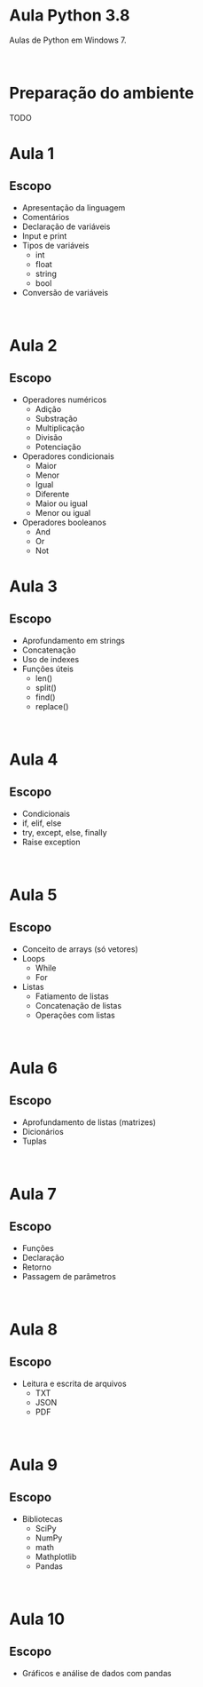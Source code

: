 # Aula Python 3.8
Aulas de Python em Windows 7.

<br>

# Preparação do ambiente
TODO
<br>

# Aula 1
## Escopo
- Apresentação da linguagem
- Comentários
- Declaração de variáveis
- Input e print
- Tipos de variáveis
    - int
    - float
    - string
    - bool
- Conversão de variáveis

<br>

# Aula 2
## Escopo
- Operadores numéricos
    - Adição
    - Substração
    - Multiplicação
    - Divisão
    - Potenciação
- Operadores condicionais
    - Maior
    - Menor
    - Igual
    - Diferente
    - Maior ou igual
    - Menor ou igual
- Operadores booleanos
    - And
    - Or
    - Not

# Aula 3
## Escopo
- Aprofundamento em strings
- Concatenação
- Uso de indexes
- Funções úteis
    - len()
    - split()
    - find()
    - replace()

<br>

# Aula 4
## Escopo
- Condicionais
- if, elif, else
- try, except, else, finally
- Raise exception
<br>

# Aula 5
## Escopo
- Conceito de arrays (só vetores)
- Loops
    - While
    - For
- Listas
    - Fatiamento de listas
    - Concatenação de listas
    - Operações com listas

<br>

# Aula 6
## Escopo
- Aprofundamento de listas (matrizes)
- Dicionários
- Tuplas

<br>

# Aula 7
## Escopo
- Funções
- Declaração
- Retorno
- Passagem de parâmetros

<br>

# Aula 8
## Escopo
- Leitura e escrita de arquivos
    - TXT
    - JSON
    - PDF

<br>

# Aula 9
## Escopo
- Bibliotecas
    - SciPy
    - NumPy
    - math
    - Mathplotlib
    - Pandas

<br>

# Aula 10
## Escopo
- Gráficos e análise de dados com pandas